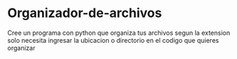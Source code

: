 # Organizador-de-archivos
Cree un programa  con python que organiza tus archivos segun la extension solo necesita ingresar la ubicacion o directorio en el codigo que quieres organizar
